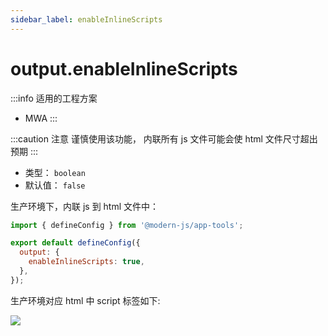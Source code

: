 ```yaml
---
sidebar_label: enableInlineScripts
---
```


# output.enableInlineScripts

:::info 适用的工程方案
* MWA
:::

:::caution 注意
谨慎使用该功能， 内联所有 js 文件可能会使 html 文件尺寸超出预期
:::


* 类型： `boolean`
* 默认值： `false`


生产环境下，内联 js 到 html 文件中：

```js title="modern.config.js"
import { defineConfig } from '@modern-js/app-tools';

export default defineConfig({
  output: {
    enableInlineScripts: true,
  },
});
```

生产环境对应 html 中 script 标签如下:

![](https://lf3-static.bytednsdoc.com/obj/eden-cn/aphqeh7uhohpquloj/modern-js/docs/output-enable-inline-scripts.png)



